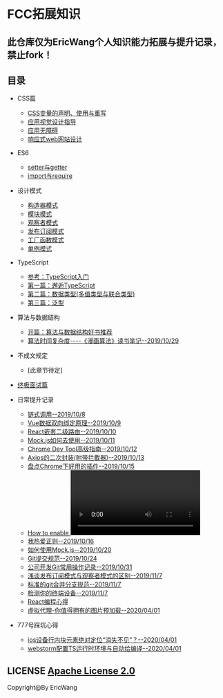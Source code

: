 # FCC拓展知识

## 此仓库仅为EricWang个人知识能力拓展与提升记录，禁止fork！

## 目录  

- CSS篇
  - [CSS变量的声明、使用与重写](src/01cssvariable.html)
  - [应用视觉设计指导](src/02APP_DESIGN.md)  
  - [应用无障碍](src/03ApplicationAccessibility.md) 
  - [响应式web网站设计](src/04ResponsiveAndAdaptive.md)
- ES6
  - [setter与getter](src/05SetAndGet.js)
  - [import与require](src/06import&require.md)
- 设计模式 
  - [构造器模式](./src/07ConstructorMode.md) 
  - [模块模式](./src/08ModuleMode.md)
  - [观察者模式](./src/09ObserverMode.md)
  - [发布订阅模式](./src/10PubSubMode.md)
  - [工厂函数模式]()
  - [单例模式]()
- TypeScript
  - [参考：TypeScript入门](https://ts.xcatliu.com/)   
  - [第一篇：邂逅TypeScript](./src/ts_notes/01邂逅TS.md)
  - [第二篇：数据类型(多值类型与联合类型)](./src/ts_notes/02ts数据类型(多值类型与联合类型).md)
  - [第三篇：泛型](./src/ts_notes/03ts泛型.md)
  
- 算法与数据结构
  - [开篇：算法与数据结构好书推荐](https://www.jianshu.com/p/75102d69e546)
  - [算法时间复杂度----《漫画算法》读书笔记--2019/10/29](./src/algorithm/01时间复杂度.md)

- 不成文规定
  - [此章节待定]
 
- [终极面试篇](src/Interview.md)
- 日常提升记录
  - [链式调用--2019/10/8](./daily/2019/10/ChainedCall.md)
  - [Vue数据双向绑定原理--2019/10/9](daily/2019/10/Vue数据双向绑定源码分析.md)
  - [React嵌套二级路由--2019/10/10](https://github.com/bigbigDreamer/PersonalWebSite/issues/2)
  - [Mock.js如何去使用--2019/10/11](https://github.com/bigbigDreamer/PersonalWebSite/issues/1)
  - [Chrome Dev Tool高级指南--2019/10/12](https://mp.weixin.qq.com/s?__biz=MzU3NjczNDk2MA==&mid=2247484637&idx=1&sn=1c47455f539fa87f0f29bbe58b1bf33c&chksm=fd0e1742ca799e540042e1595ee03a6a8e78c8ada9bcd5378f0e9dbe489679adedf38b3d3f3e&scene=0&xtrack=1&key=54e46c2d26bbf65758529c4f28eb16aadec7b17a87d7ae807eb6da321e796250be1cbf01fff931d05b9ee48e1baf4e5bcec9a14262801d720777466153f10af0435d0579c3dcfb90e3a8143876d7816c&ascene=1&uin=MTI1MTM4NDc4OA%3D%3D&devicetype=Windows+10&version=62060841&lang=zh_CN&pass_ticket=XDu3a8IiRMmzNvbZG1ziS62MglSqZ287fDHW%2F%2ByD5Uj7M0UenJvy%2B3AhDkYiLJpk)
  - [Axios的二次封装(附带拦截器)--2019/10/13](https://github.com/bigbigDreamer/PersonalWebSite/issues/5)
  - [盘点Chrome下好用的插件--2019/10/15](https://github.com/bigbigDreamer/FCC_Record/issues/1)
  - [How to enable <video> and <audio> tags in all major browsers--2019/10/16](https://html5media.info/)
  - [我热爱正则--2019/10/16](http://leaverou.github.io/regexplained/)
  - [如何使用Mock.js--2019/10/20](./daily/2019/10/如何使用Mock.md)
  - [Git提交规范--2019/10/24](https://github.com/bigbigDreamer/FCC_Record/issues/6)
  - [公司开发Git常用操作记录--2019/10/31](daily/2019/10/公司开发常用git命令.md)
  - [浅谈发布订阅模式与观察者模式的区别--2019/11/7](daily/2019/11/浅谈发布订阅模式与观察者模式的区别.md)
  - [标准的git合并分支规范--2019/11/7](daily/2019/11/标准的git合并分支规范.md)
  - [检测你的终端设备--2019/11/7](https://clientjs.org/)
  - [React编程心得](daily/2019/12/React编程心得.md)
  - [虚拟代理-你值得拥有的图片预加载--2020/04/01](daily/2020/04/虚拟代理-图片预加载.md)
- 777号踩坑心得
  - [ios设备行内块元素绝对定位“消失不见”？--2020/04/01](pit-plan/01.md)
  - [webstorm配置TS运行时环境与自动给编译--2020/04/01](pit-plan/02.md)
  
## LICENSE [Apache License 2.0](https://github.com/bigbigDreamer/FCC_Record/blob/master/LICENSE)

Copyright@By EricWang
  

